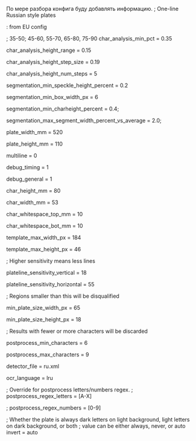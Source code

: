По мере разбора конфига буду добавлять информацию.
; One-line Russian style plates 

: from EU config

; 35-50; 45-60, 55-70, 65-80, 75-90
char_analysis_min_pct = 0.35

char_analysis_height_range = 0.15

char_analysis_height_step_size = 0.19

char_analysis_height_num_steps = 5

segmentation_min_speckle_height_percent = 0.2

segmentation_min_box_width_px = 6

segmentation_min_charheight_percent = 0.4;

segmentation_max_segment_width_percent_vs_average = 2.0;


plate_width_mm = 520

plate_height_mm = 110


multiline = 0

debug_timing = 1

debug_general = 1

char_height_mm = 80

char_width_mm = 53

char_whitespace_top_mm = 10

char_whitespace_bot_mm = 10


template_max_width_px = 184

template_max_height_px = 46

; Higher sensitivity means less lines

plateline_sensitivity_vertical = 18

plateline_sensitivity_horizontal = 55


; Regions smaller than this will be disqualified

min_plate_size_width_px = 65

min_plate_size_height_px = 18


; Results with fewer or more characters will be discarded

postprocess_min_characters = 6

postprocess_max_characters = 9


detector_file = ru.xml

ocr_language = lru

; Override for postprocess letters/numbers regex. 
; postprocess_regex_letters = [A-X]

; postprocess_regex_numbers = [0-9]


; Whether the plate is always dark letters on light background, light letters on dark background, or both
; value can be either always, never, or auto
invert = auto
